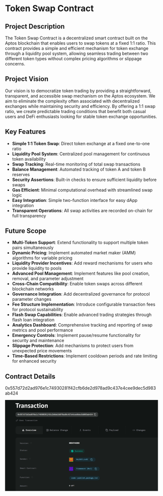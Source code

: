 # Token Swap Contract

## Project Description

The Token Swap Contract is a decentralized smart contract built on the Aptos blockchain that enables users to swap tokens at a fixed 1:1 ratio. This contract provides a simple and efficient mechanism for token exchange through a liquidity pool system, allowing seamless trading between two different token types without complex pricing algorithms or slippage concerns.

## Project Vision

Our vision is to democratize token trading by providing a straightforward, transparent, and accessible swap mechanism on the Aptos ecosystem. We aim to eliminate the complexity often associated with decentralized exchanges while maintaining security and efficiency. By offering a 1:1 swap ratio, we create predictable trading conditions that benefit both casual users and DeFi enthusiasts looking for stable token exchange opportunities.

## Key Features

- **Simple 1:1 Token Swap**: Direct token exchange at a fixed one-to-one ratio
- **Liquidity Pool System**: Centralized pool management for continuous token availability
- **Swap Tracking**: Real-time monitoring of total swap transactions
- **Balance Management**: Automated tracking of token A and token B reserves
- **Security Assertions**: Built-in checks to ensure sufficient liquidity before swaps
- **Gas Efficient**: Minimal computational overhead with streamlined swap logic
- **Easy Integration**: Simple two-function interface for easy dApp integration
- **Transparent Operations**: All swap activities are recorded on-chain for full transparency

## Future Scope

- **Multi-Token Support**: Extend functionality to support multiple token pairs simultaneously
- **Dynamic Pricing**: Implement automated market maker (AMM) algorithms for variable pricing
- **Liquidity Provider Incentives**: Add reward mechanisms for users who provide liquidity to pools
- **Advanced Pool Management**: Implement features like pool creation, removal, and parameter adjustment
- **Cross-Chain Compatibility**: Enable token swaps across different blockchain networks
- **Governance Integration**: Add decentralized governance for protocol parameter changes
- **Fee Structure Implementation**: Introduce configurable transaction fees for protocol sustainability
- **Flash Swap Capabilities**: Enable advanced trading strategies through flash loan integration
- **Analytics Dashboard**: Comprehensive tracking and reporting of swap metrics and pool performance
- **Emergency Controls**: Implement pause/resume functionality for security and maintenance
- **Slippage Protection**: Add mechanisms to protect users from unexpected price movements
- **Time-Based Restrictions**: Implement cooldown periods and rate limiting for enhanced security

## Contract Details

0x557d72d2ad976e1c74930281f42cfb6de2d978ad9c437e4cee9dec5d983ab424


![alt text](image.png)
